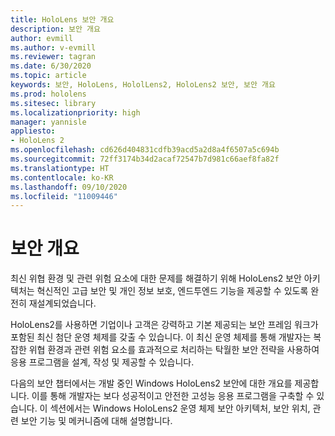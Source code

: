 ```yaml
---
title: HoloLens 보안 개요
description: 보안 개요
author: evmill
ms.author: v-evmill
ms.reviewer: tagran
ms.date: 6/30/2020
ms.topic: article
keywords: 보안, HoloLens, HololLens2, HoloLens2 보안, 보안 개요
ms.prod: hololens
ms.sitesec: library
ms.localizationpriority: high
manager: yannisle
appliesto:
- HoloLens 2
ms.openlocfilehash: cd626d404831cdfb39acd5a2d8a4f6507a5c694b
ms.sourcegitcommit: 72ff3174b34d2acaf72547b7d981c66aef8fa82f
ms.translationtype: HT
ms.contentlocale: ko-KR
ms.lasthandoff: 09/10/2020
ms.locfileid: "11009446"
---
```

# 보안 개요

최신 위협 환경 및 관련 위험 요소에 대한 문제를 해결하기 위해 HoloLens2 보안 아키텍처는 혁신적인 고급 보안 및 개인 정보 보호, 엔드투엔드 기능을 제공할 수 있도록 완전히 재설계되었습니다.

HoloLens2를 사용하면 기업이나 고객은 강력하고 기본 제공되는 보안 프레임 워크가 포함된 최신 첨단 운영 체제를 갖출 수 있습니다. 이 최신 운영 체제를 통해 개발자는 복잡한 위협 환경과 관련 위험 요소를 효과적으로 처리하는 탁월한 보안 전략을 사용하여 응용 프로그램을 설계, 작성 및 제공할 수 있습니다. 

다음의 보안 챕터에서는 개발 중인 Windows HoloLens2 보안에 대한 개요를 제공합니다. 이를 통해 개발자는 보다 성공적이고 안전한 고성능 응용 프로그램을 구축할 수 있습니다. 이 섹션에서는 Windows HoloLens2 운영 체제 보안 아키텍처, 보안 위치, 관련 보안 기능 및 메커니즘에 대해 설명합니다.
